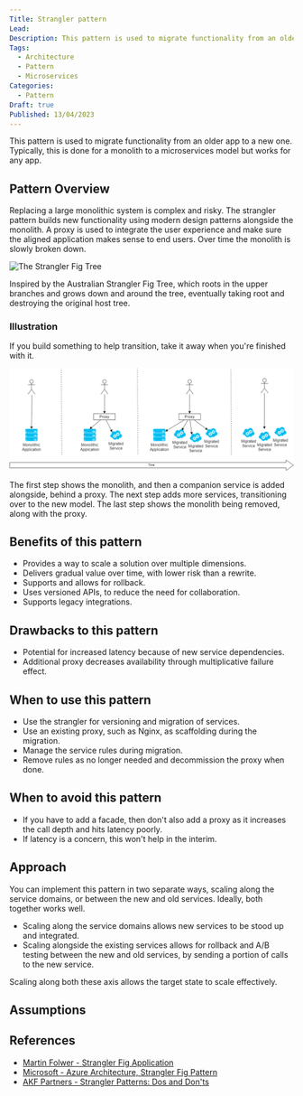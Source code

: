```yaml
---
Title: Strangler pattern
Lead: 
Description: This pattern is used to migrate functionality from an older app to a new one
Tags:
  - Architecture
  - Pattern
  - Microservices
Categories:
  - Pattern
Draft: true
Published: 13/04/2023
---
```


This pattern is used to migrate functionality from an older app to a new one. Typically, this is done for a monolith to a microservices model but works for any app.

## Pattern Overview

Replacing a large monolithic system is complex and risky. The strangler pattern builds new functionality using modern design patterns alongside the monolith. A proxy is used to integrate the user experience and make sure the aligned application makes sense to end users. Over time the monolith is slowly broken down.

![The Strangler Fig Tree](https://th.bing.com/th/id/OIP.xkG2oQy-yOaQWbW6QlEwKgHaLH?pid=ImgDet&rs=1)

Inspired by the Australian Strangler Fig Tree, which roots in the upper branches and grows down and around the tree, eventually taking root and destroying the original host tree.

### Illustration

If you build something to help transition, take it away when you're finished with it.

![Strangler pattern, over time][def1]

The first step shows the monolith, and then a companion service is added alongside, behind a proxy. The next step adds more services, transitioning over to the new model. The last step shows the monolith being removed, along with the proxy.

## Benefits of this pattern

* Provides a way to scale a solution over multiple dimensions.
* Delivers gradual value over time, with lower risk than a rewrite.
* Supports and allows for rollback.
* Uses versioned APIs, to reduce the need for collaboration.
* Supports legacy integrations.

## Drawbacks to this pattern

* Potential for increased latency because of new service dependencies.
* Additional proxy decreases availability through multiplicative failure effect.

## When to use this pattern

* Use the strangler for versioning and migration of services.
* Use an existing proxy, such as Nginx, as scaffolding during the migration.
* Manage the service rules during migration.
* Remove rules as no longer needed and decommission the proxy when done.

## When to avoid this pattern

* If you have to add a facade, then don't also add a proxy as it increases the call depth and hits latency poorly.
* If latency is a concern, this won't help in the interim.

## Approach

You can implement this pattern in two separate ways, scaling along the service domains, or between the new and old services. Ideally, both together works well.

* Scaling along the service domains allows new services to be stood up and integrated.
* Scaling alongside the existing services allows for rollback and A/B testing between the new and old services, by sending a portion of calls to the new service.

Scaling along both these axis allows the target state to scale effectively.

## Assumptions

## References

* [Martin Folwer - Strangler Fig Application](https://martinfowler.com/bliki/StranglerFigApplication.html)
* [Microsoft - Azure Architecture, Strangler Fig Pattern](https://learn.microsoft.com/en-us/azure/architecture/patterns/strangler-fig)
* [AKF Partners - Strangler Patterns: Dos and Don'ts](https://akfpartners.com/growth-blog/strangler-pattern-dos-and-donts)


[def1]: ../../media/images/strangler-pattern-example.png